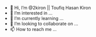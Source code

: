 - 👋 Hi, I’m @2kiron || Toufiq Hasan Kiron
- 👀 I’m interested in ...
- 🌱 I’m currently learning ...
- 💞️ I’m looking to collaborate on ...
- 📫 How to reach me ...

<!---
2kiron/2kiron is a ✨ special ✨ repository because its `README.md` (this file) appears on your GitHub profile.
You can click the Preview link to take a look at your changes.
--->
